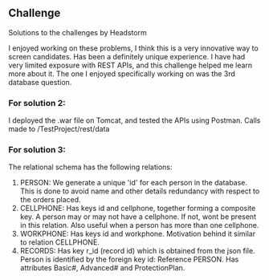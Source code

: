 ## Challenge
Solutions to the challenges by Headstorm

I enjoyed working on these problems, I think this is a very innovative way to screen candidates. Has been a definitely unique experience. I have had very limited exposure with REST APIs, and this challenge helped me learn more about it. The one I enjoyed specifically working on was the 3rd database question. 

### For solution 2:
I deployed the .war file on Tomcat, and tested the APIs using Postman.
Calls made to /TestProject/rest/data

### For solution 3: 
The relational schema has the following relations:
1) PERSON: We generate a unique 'id' for each person in the database. This is done to avoid name and other details redundancy with respect to the orders placed.
2) CELLPHONE: Has keys id and cellphone, together forming a composite key. A person may or may not have a cellphone. If not, wont be present in this relation. Also useful when a person has more than one cellphone.
3) WORKPHONE: Has keys id and workphone. Motivation behind it similar to relation CELLPHONE.
4) RECORDS: Has key r_id (record id) which is obtained from the json file. Person is identified by the foreign key id: Reference PERSON. Has attributes Basic#, Advanced# and ProtectionPlan.
